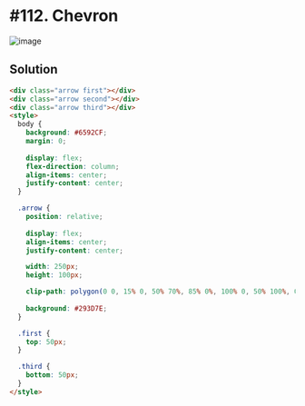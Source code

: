 # #112. Chevron
![image](https://user-images.githubusercontent.com/88684972/185799495-72a6bb9e-78ae-4ed8-a58d-72f5a574ea0b.png)


## Solution
```html
<div class="arrow first"></div>
<div class="arrow second"></div>
<div class="arrow third"></div>
<style>
  body {
    background: #6592CF;
    margin: 0;
    
    display: flex;
    flex-direction: column;
    align-items: center;
    justify-content: center;
  }

  .arrow {
    position: relative;
    
    display: flex;
    align-items: center;
    justify-content: center;

    width: 250px;
    height: 100px;

    clip-path: polygon(0 0, 15% 0, 50% 70%, 85% 0%, 100% 0, 50% 100%, 0 0);
    
    background: #293D7E;
  }

  .first {
    top: 50px;
  }

  .third {
    bottom: 50px;
  }
</style>
```
